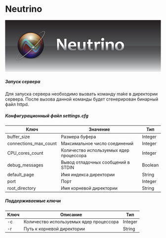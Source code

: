 # Neutrino 
![Neutrino logo](https://raw.githubusercontent.com/KhasanovBI/Highload-Homework-1/master/image/Neutrino.png)

##### Запуск сервера
Для запуска сервера необходимо вызвать команду make в директории сервера. После вызова данной команды будет сгенерирован бинарный файл httpd. <br>

##### Конфигурационный файл settings.cfg

| Ключ                  | Значение                                | Тип     |
|-----------------------|-----------------------------------------|---------|
| buffer_size           | Размера буфера                          | Integer |
| connections_max_count | Максимальное число соединений           | Integer |
| CPU_cores_count       | Количество используемых ядер процессора | Integer |
| debug_messages        | Вывод отладочных сообщений в STDIN      | Boolean |
| default_page          | Имя индекса директории                  | String  |
| port                  | Порт                                    | Integer |
| root_directory        | Имя корневой директории                 | String  |

##### Поддерживаемые ключи

| Ключ | Описание                                | Тип     |
|------|-----------------------------------------|---------|
| -с   | Количество используемых ядер процессора | Integer |
| -r   | Путь к корневой директории              | String  |
